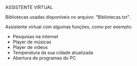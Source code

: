 ASSISTENTE VIRTUAL

Bibliotecas usadas disponíveis no arquivo: "Bibliotecas.txt".

Assistente virtual com algumas funções, como por exemplo:

- Pesquisas na internet
- Player de músicas
- Player de vídeos
- Temperatura da sua cidade atualizada
- Abertura de programas do PC
